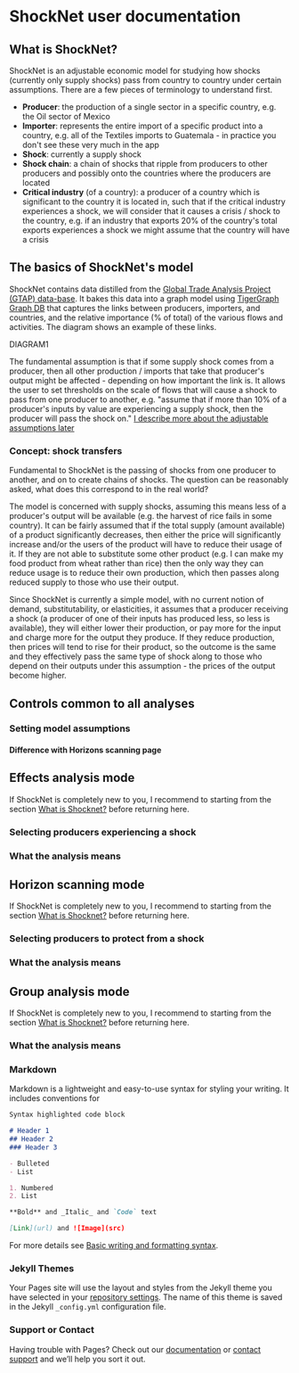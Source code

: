 # ShockNet user documentation

## What is ShockNet?

ShockNet is an adjustable economic model for studying how shocks (currently only supply shocks) pass from country to country under certain assumptions. There are a few pieces of terminology to understand first.

- **Producer**: the production of a single sector in a specific country, e.g. the Oil sector of Mexico
- **Importer**: represents the entire import of a specific product into a country, e.g. all of the Textiles imports to Guatemala - in practice you don't see these very much in the app
- **Shock**: currently a supply shock
- **Shock chain**: a chain of shocks that ripple from producers to other producers and possibly onto the countries where the producers are located
- **Critical industry** (of a country): a producer of a country which is significant to the country it is located in, such that if the critical industry experiences a shock, we will consider that it causes a crisis / shock to the country, e.g. if an industry that exports 20% of the country's total exports experiences a shock we might assume that the country will have a crisis

## The basics of ShockNet's model

ShockNet contains data distilled from the [Global Trade Analysis Project (GTAP) data-base](https://www.gtap.agecon.purdue.edu/). It bakes this data into a graph model using [TigerGraph Graph DB](https://www.tigergraph.com/) that captures the links between producers, importers, and countries, and the relative importance (% of total) of the various flows and activities. The diagram shows an example of these links.

DIAGRAM1

The fundamental assumption is that if some supply shock comes from a producer, then all other production / imports that take that producer's output might be affected - depending on how important the link is. It allows the user to set thresholds on the scale of flows that will cause a shock to pass from one producer to another, e.g. "assume that if more than 10% of a producer's inputs by value are experiencing a supply shock, then the producer will pass the shock on." [I describe more about the adjustable assumptions later](#setting-model-assumptions)

### Concept: shock transfers

Fundamental to ShockNet is the passing of shocks from one producer to another, and on to create chains of shocks. The question can be reasonably asked, what does this correspond to in the real world?

The model is concerned with supply shocks, assuming this means less of a producer's output will be available (e.g. the harvest of rice fails in some country). It can be fairly assumed that if the total supply (amount available) of a product significantly decreases, then either the price will significantly increase and/or the users of the product will have to reduce their usage of it. If they are not able to substitute some other product (e.g. I can make my food product from wheat rather than rice) then the only way they can reduce usage is to reduce their own production, which then passes along reduced supply to those who use their output.

Since ShockNet is currently a simple model, with no current notion of demand, substitutability, or elasticities, it assumes that a producer receiving a shock (a producer of one of their inputs has produced less, so less is available), they will either lower their production, or pay more for the input and charge more for the output they produce. If they reduce production, then prices will tend to rise for their product, so the outcome is the same and they effectively pass the same type of shock along to those who depend on their outputs under this assumption - the prices of the output become higher.

## Controls common to all analyses

### Setting model assumptions

#### Difference with Horizons scanning page

## Effects analysis mode

If ShockNet is completely new to you, I recommend to starting from the section [What is Shocknet?](#what-is-shocknet) before returning here.

### Selecting producers experiencing a shock

### What the analysis means

## Horizon scanning mode

If ShockNet is completely new to you, I recommend to starting from the section [What is Shocknet?](#what-is-shocknet) before returning here.

### Selecting producers to protect from a shock

### What the analysis means

## Group analysis mode

If ShockNet is completely new to you, I recommend to starting from the section [What is Shocknet?](#what-is-shocknet) before returning here.

### What the analysis means


### Markdown

Markdown is a lightweight and easy-to-use syntax for styling your writing. It includes conventions for

```markdown
Syntax highlighted code block

# Header 1
## Header 2
### Header 3

- Bulleted
- List

1. Numbered
2. List

**Bold** and _Italic_ and `Code` text

[Link](url) and ![Image](src)
```

For more details see [Basic writing and formatting syntax](https://docs.github.com/en/github/writing-on-github/getting-started-with-writing-and-formatting-on-github/basic-writing-and-formatting-syntax).

### Jekyll Themes

Your Pages site will use the layout and styles from the Jekyll theme you have selected in your [repository settings](https://github.com/byronrthomas/ShockNetDocs/settings/pages). The name of this theme is saved in the Jekyll `_config.yml` configuration file.

### Support or Contact

Having trouble with Pages? Check out our [documentation](https://docs.github.com/categories/github-pages-basics/) or [contact support](https://support.github.com/contact) and we’ll help you sort it out.
